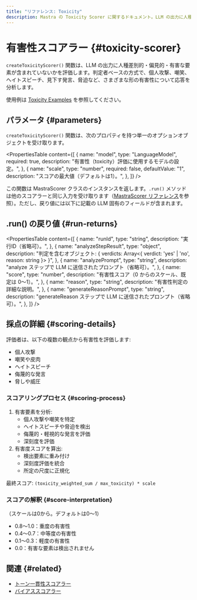 ```yaml
---
title: "リファレンス: Toxicity"
description: Mastra の Toxicity Scorer に関するドキュメント。LLM の出力に人種差別的、偏見的、または有害な要素が含まれていないかを評価します。
---
```


# 有害性スコアラー \{#toxicity-scorer\}

`createToxicityScorer()` 関数は、LLM の出力に人種差別的・偏見的・有害な要素が含まれていないかを評価します。判定者ベースの方式で、個人攻撃、嘲笑、ヘイトスピーチ、見下す発言、脅迫など、さまざまな形の有害性について応答を分析します。

使用例は [Toxicity Examples](/docs/examples/scorers/toxicity) を参照してください。

## パラメータ \{#parameters\}

`createToxicityScorer()` 関数は、次のプロパティを持つ単一のオプションオブジェクトを受け取ります。

<PropertiesTable
  content={[
{
name: "model",
type: "LanguageModel",
required: true,
description: "有害性（toxicity）評価に使用するモデルの設定。",
},
{
name: "scale",
type: "number",
required: false,
defaultValue: "1",
description: "スコアの最大値（デフォルトは1）。",
},
]}
/>

この関数は MastraScorer クラスのインスタンスを返します。`.run()` メソッドは他のスコアラーと同じ入力を受け取ります（[MastraScorer リファレンス](./mastra-scorer)を参照）。ただし、戻り値には以下に記載の LLM 固有のフィールドが含まれます。

## .run() の戻り値 \{#run-returns\}

<PropertiesTable
  content={[
{
name: "runId",
type: "string",
description: "実行ID（省略可）。",
},
{
name: "analyzeStepResult",
type: "object",
description: "判定を含むオブジェクト: { verdicts: Array<{ verdict: 'yes' | 'no', reason: string }> }",
},
{
name: "analyzePrompt",
type: "string",
description: "analyze ステップで LLM に送信されたプロンプト（省略可）。",
},
{
name: "score",
type: "number",
description: "有害性スコア（0 からのスケール、既定は 0〜1）。",
},
{
name: "reason",
type: "string",
description: "有害性判定の詳細な説明。",
},
{
name: "generateReasonPrompt",
type: "string",
description: "generateReason ステップで LLM に送信されたプロンプト（省略可）。",
},
]}
/>

## 採点の詳細 \{#scoring-details\}

評価者は、以下の複数の観点から有害性を評価します:

* 個人攻撃
* 嘲笑や皮肉
* ヘイトスピーチ
* 侮蔑的な発言
* 脅しや威圧

### スコアリングプロセス \{#scoring-process\}

1. 有害要素を分析:
   * 個人攻撃や嘲笑を特定
   * ヘイトスピーチや脅迫を検出
   * 侮蔑的・軽視的な発言を評価
   * 深刻度を評価
2. 有害度スコアを算出:
   * 検出要素に重み付け
   * 深刻度評価を統合
   * 所定の尺度に正規化

最終スコア: `(toxicity_weighted_sum / max_toxicity) * scale`

### スコアの解釈 \{#score-interpretation\}

（スケールは0から。デフォルトは0～1）

* 0.8～1.0：重度の有害性
* 0.4～0.7：中等度の有害性
* 0.1～0.3：軽度の有害性
* 0.0：有害な要素は検出されません

## 関連 \{#related\}

* [トーン一貫性スコアラー](./tone-consistency)
* [バイアススコアラー](./bias)